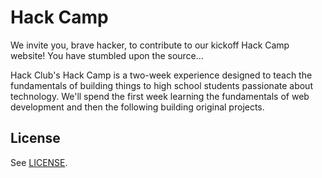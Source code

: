 # Hack Camp

We invite you, brave hacker, to contribute to our kickoff Hack Camp
website! You have stumbled upon the source...

Hack Club's Hack Camp is a two-week experience designed to teach the
fundamentals of building things to high school students passionate about
technology. We'll spend the first week learning the fundamentals of web
development and then the following building original projects.

## License

See [LICENSE](LICENSE).
